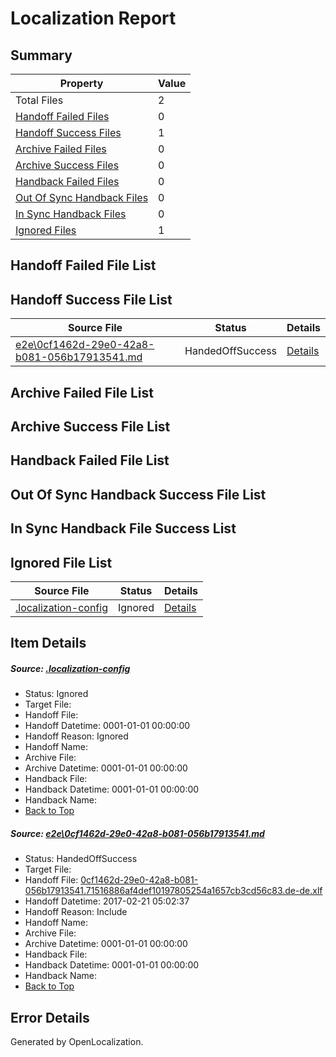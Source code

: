 # <a name='report-top'></a> Localization Report

## Summary
 Property | Value 
 -------- | ----- 
 Total Files | 2
[ Handoff Failed Files ](#handoff-failed-list)| 0
[ Handoff Success Files ](#handoff-success-list)| 1
[ Archive Failed Files ](#archive-failed-list)| 0
[ Archive Success Files ](#archive-success-list)| 0
[ Handback Failed Files ](#handback-failed-list)| 0
[ Out Of Sync Handback Files ](#outofsync-handback-success-list)| 0
[ In Sync Handback Files ](#insync-handback-success-list)| 0
[ Ignored Files ](#ignored-list)| 1

## <a name='handoff-failed-list'></a> Handoff Failed File List

## <a name='handoff-success-list'></a> Handoff Success File List
 Source File | Status | Details 
 ----------- | ------ | ------- 
 [e2e\0cf1462d-29e0-42a8-b081-056b17913541.md](https://github.com/OpenLocalizationTestOrg/ol-test4/blob/1590cbb7311b2985c2209b4e2b9661b3fcaadf8c/e2e/0cf1462d-29e0-42a8-b081-056b17913541.md) | HandedOffSuccess | [Details](#be1ff00f10cbb7868ac6b502abafc534e9822ea51)

## <a name='archive-failed-list'></a> Archive Failed File List

## <a name='archive-success-list'></a> Archive Success File List

## <a name='handback-failed-list'></a> Handback Failed File List

## <a name='outofsync-handback-success-list'></a> Out Of Sync Handback Success File List

## <a name='insync-handback-success-list'></a> In Sync Handback File Success List

## <a name='ignored-list'></a> Ignored File List
 Source File | Status | Details 
 ----------- | ------ | ------- 
 [.localization-config](https://github.com/OpenLocalizationTestOrg/ol-test4/blob/1590cbb7311b2985c2209b4e2b9661b3fcaadf8c/.localization-config) | Ignored | [Details](#cb0632cf59c1387fc1742bfb9fa3c47f87e2e5c90)

## Item Details
##### <a name='cb0632cf59c1387fc1742bfb9fa3c47f87e2e5c90'></a> Source: [.localization-config](https://github.com/OpenLocalizationTestOrg/ol-test4/blob/1590cbb7311b2985c2209b4e2b9661b3fcaadf8c/.localization-config)
* Status: Ignored
* Target File: 
* Handoff File: 
* Handoff Datetime: 0001-01-01 00:00:00
* Handoff Reason: Ignored
* Handoff Name: 
* Archive File: 
* Archive Datetime: 0001-01-01 00:00:00
* Handback File: 
* Handback Datetime: 0001-01-01 00:00:00
* Handback Name: 
* [Back to Top](#report-top)

##### <a name='be1ff00f10cbb7868ac6b502abafc534e9822ea51'></a> Source: [e2e\0cf1462d-29e0-42a8-b081-056b17913541.md](https://github.com/OpenLocalizationTestOrg/ol-test4/blob/1590cbb7311b2985c2209b4e2b9661b3fcaadf8c/e2e/0cf1462d-29e0-42a8-b081-056b17913541.md)
* Status: HandedOffSuccess
* Target File: 
* Handoff File: [0cf1462d-29e0-42a8-b081-056b17913541.71516886af4def10197805254a1657cb3cd56c83.de-de.xlf](https://github.com/OpenLocalizationTestOrg/ol-test4-handoff/blob/5b4e98f418e78198c8215f6522afbb6d919016b1/ol-handoff/OpenLocalizationTestOrg/ol-test4-dede/xinjiang/ht/0cf1462d-29e0-42a8-b081-056b17913541.71516886af4def10197805254a1657cb3cd56c83.de-de.xlf)
* Handoff Datetime: 2017-02-21 05:02:37
* Handoff Reason: Include
* Handoff Name: 
* Archive File: 
* Archive Datetime: 0001-01-01 00:00:00
* Handback File: 
* Handback Datetime: 0001-01-01 00:00:00
* Handback Name: 
* [Back to Top](#report-top)


## Error Details

Generated by OpenLocalization.
